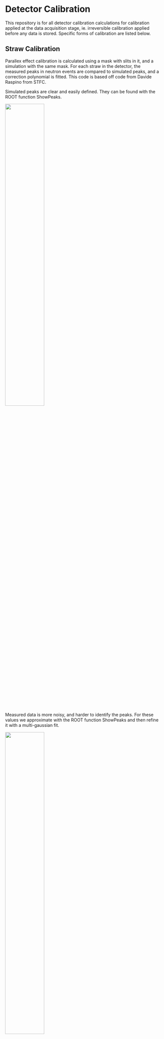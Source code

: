 # Detector Calibration
This repository is for all detector calibration calculations for calibration applied at the data acquisition stage, ie. irreversible calibration applied before any data is stored. Specific forms of calibration are listed below.

## Straw Calibration
Parallex effect calibration is calculated using a mask with slits in it, and a simulation with the same mask. For each straw in the detector, the measured peaks in neutron events are compared to simulated peaks, and a correction polynomial is fitted. This code is based off code from Davide Raspino from STFC.

Simulated peaks are clear and easily defined. They can be found with the ROOT function ShowPeaks.

<img src="https://user-images.githubusercontent.com/9928665/218416771-7654ac43-a676-4fbd-93ac-5676950308c7.png" width="50%" height="50%">

Measured data is more noisy, and harder to identify the peaks. For these values we approximate with the ROOT function ShowPeaks and then refine it with a multi-gaussian fit.

<img src="https://user-images.githubusercontent.com/9928665/218417468-dd34ae67-2a7b-42fc-8992-93c348f592d3.png" width="50%" height="50%">

The difference between simulated and measured peaks is calculated, and a polynomial relationship is fitted. This is then saved to a json file in the expected format for the Event Formation Unit/EFU.
